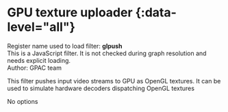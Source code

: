 <!-- automatically generated - do not edit, patch gpac/applications/gpac/gpac.c -->

# GPU texture uploader  {:data-level="all"}  
  
Register name used to load filter: __glpush__  
This is a JavaScript filter. It is not checked during graph resolution and needs explicit loading.  
Author: GPAC team  
  
This filter pushes input video streams to GPU as OpenGL textures. It can be used to simulate hardware decoders dispatching OpenGL textures  
  
No options  
  
